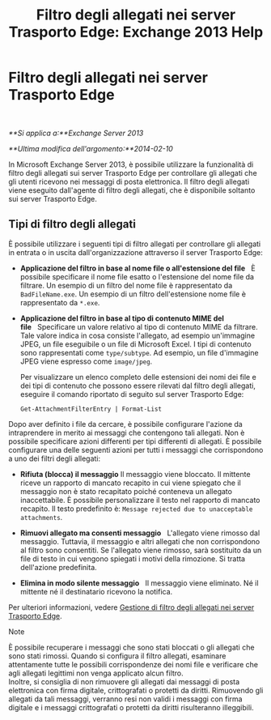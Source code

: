 ﻿---
title: 'Filtro degli allegati nei server Trasporto Edge: Exchange 2013 Help'
TOCTitle: Filtro degli allegati nei server Trasporto Edge
ms:assetid: be39a181-c82e-41f5-8846-085bf1f84164
ms:mtpsurl: https://technet.microsoft.com/it-it/library/Bb124399(v=EXCHG.150)
ms:contentKeyID: 60829843
ms.date: 05/22/2018
mtps_version: v=EXCHG.150
ms.translationtype: MT
---

# Filtro degli allegati nei server Trasporto Edge

 

_**Si applica a:**Exchange Server 2013_

_**Ultima modifica dell'argomento:**2014-02-10_

In Microsoft Exchange Server 2013, è possibile utilizzare la funzionalità di filtro degli allegati sui server Trasporto Edge per controllare gli allegati che gli utenti ricevono nei messaggi di posta elettronica. Il filtro degli allegati viene eseguito dall'agente di filtro degli allegati, che è disponibile soltanto sui server Trasporto Edge.

## Tipi di filtro degli allegati

È possibile utilizzare i seguenti tipi di filtro allegati per controllare gli allegati in entrata o in uscita dall'organizzazione attraverso il server Trasporto Edge:

  - **Applicazione del filtro in base al nome file o all'estensione del file**   È possibile specificare il nome file esatto o l'estensione del nome file da filtrare. Un esempio di un filtro del nome file è rappresentato da `BadFileName.exe`. Un esempio di un filtro dell'estensione nome file è rappresentato da `*.exe`.

  - **Applicazione del filtro in base al tipo di contenuto MIME del file**   Specificare un valore relativo al tipo di contenuto MIME da filtrare. Tale valore indica in cosa consiste l'allegato, ad esempio un'immagine JPEG, un file eseguibile o un file di Microsoft Excel. I tipi di contenuto sono rappresentati come `type/subtype`. Ad esempio, un file d'immagine JPEG viene espresso come `image/jpeg`.
    
    Per visualizzare un elenco completo delle estensioni dei nomi dei file e dei tipi di contenuto che possono essere rilevati dal filtro degli allegati, eseguire il comando riportato di seguito sul server Trasporto Edge:
    
        Get-AttachmentFilterEntry | Format-List

Dopo aver definito i file da cercare, è possibile configurare l'azione da intraprendere in merito ai messaggi che contengono tali allegati. Non è possibile specificare azioni differenti per tipi differenti di allegati. È possibile configurare una delle seguenti azioni per tutti i messaggi che corrispondono a uno dei filtri degli allegati:

  - **Rifiuta (blocca) il messaggio** Il messaggio viene bloccato. Il mittente riceve un rapporto di mancato recapito in cui viene spiegato che il messaggio non è stato recapitato poiché conteneva un allegato inaccettabile. È possibile personalizzare il testo nel rapporto di mancato recapito. Il testo predefinito è: `Message rejected due to unacceptable attachments`.

  - **Rimuovi allegato ma consenti messaggio**   L'allegato viene rimosso dal messaggio. Tuttavia, il messaggio e altri allegati che non corrispondono al filtro sono consentiti. Se l'allegato viene rimosso, sarà sostituito da un file di testo in cui vengono spiegati i motivi della rimozione. Si tratta dell'azione predefinita.

  - **Elimina in modo silente messaggio**   Il messaggio viene eliminato. Né il mittente né il destinatario ricevono la notifica.

Per ulteriori informazioni, vedere [Gestione di filtro degli allegati nei server Trasporto Edge](manage-attachment-filtering-on-edge-transport-servers-exchange-2013-help.md).


> [!NOTE]
> È possibile recuperare i messaggi che sono stati bloccati o gli allegati che sono stati rimossi. Quando si configura il filtro allegati, esaminare attentamente tutte le possibili corrispondenze dei nomi file e verificare che agli allegati legittimi non venga applicato alcun filtro.<BR>Inoltre, si consiglia di non rimuovere gli allegati dai messaggi di posta elettronica con firma digitale, crittografati o protetti da diritti. Rimuovendo gli allegati da tali messaggi, verranno resi non validi i messaggi con firma digitale e i messaggi crittografati o protetti da diritti risulteranno illeggibili.


